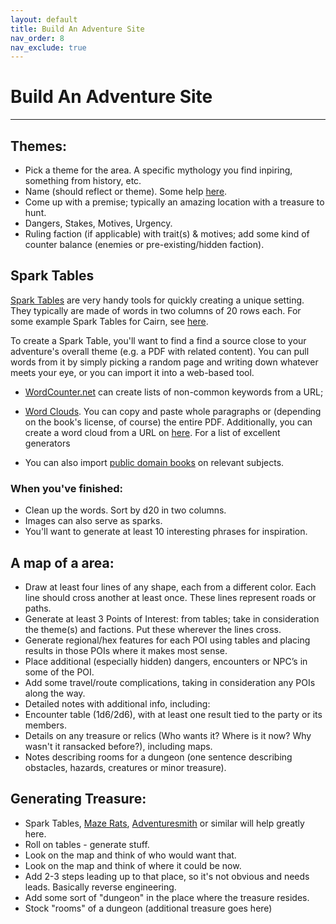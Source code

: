 ```yaml
---
layout: default
title: Build An Adventure Site
nav_order: 8
nav_exclude: true
---
```


# Build An Adventure Site
---

## Themes:
- Pick a theme for the area. A specific mythology you find inpiring, something from history, etc.
- Name (should reflect or theme). Some help [here](https://www.fantasynamegenerators.com/forest_names.php).
- Come up with a premise; typically an amazing location with a treasure to hunt.
- Dangers, Stakes, Motives, Urgency.
- Ruling faction (if applicable) with trait(s) & motives; add some kind of counter balance (enemies or pre-existing/hidden faction).

## Spark Tables
[Spark Tables](https://www.bastionland.com/2017/11/electric-modernity-and-spark-tables.html) are very handy tools for quickly creating a unique setting. They typically are made of words in two columns of 20 rows each. For some example Spark Tables for Cairn, see [here](https://docs.google.com/spreadsheets/d/1b3E3FsQVvjqAMVcDIVXXQmo9g6bH0fQBDbzRJ6K5F10/edit#gid=0).  

To create a Spark Table, you'll want to find a find a source close to your adventure's overall theme (e.g. a PDF with related content). You can pull words from it by simply picking a random page and writing down whatever meets your eye, or you can import it into a web-based tool.
- [WordCounter.net](https://wordcounter.net/website-word-count) can create lists of non-common keywords from a URL;

- [Word Clouds](https://coolinfographics.com/word-clouds). You can copy and paste whole paragraphs or (depending on the book's license, of course) the entire PDF. Additionally, you can create a word cloud from a URL on [here](https://www.wordclouds.com/). For a list of excellent generators
- You can also import [public domain books](https://archive.org/details/texts) on relevant subjects.

### When you've finished:
- Clean up the words. Sort by d20 in two columns.
- Images can also serve as sparks.
- You'll want to generate at least 10 interesting phrases for inspiration.  

## A map of a area:
- Draw at least four lines of any shape, each from a different color. Each line should cross another at least once. These lines represent roads or paths.
- Generate at least 3 Points of Interest: from tables; take in consideration the theme(s) and factions. Put these wherever the lines cross.
- Generate regional/hex features for each POI using tables and placing results in those POIs where it makes most sense.
- Place additional (especially hidden) dangers, encounters or NPC’s in some of the POI.
- Add some travel/route complications, taking in consideration any POIs along the way.
- Detailed notes with additional info, including:
- Encounter table (1d6/2d6), with at least one result tied to the party or its members.
- Details on any treasure or relics (Who wants it? Where is it now? Why wasn't it ransacked before?), including maps.
- Notes describing rooms for a dungeon (one sentence describing obstacles, hazards, creatures or minor treasure).

## Generating Treasure:
- Spark Tables, [Maze Rats](https://questingbeast.itch.io/maze-rats), [Adventuresmith](https://play.google.com/store/apps/details?id=org.steavesea.adventuresmith&hl=en_US&gl=US) or similar will help greatly here.
- Roll on tables - generate stuff.
- Look on the map and think of who would want that.
- Look on the map and think of where it could be now.
- Add 2-3 steps leading up to that place, so it's not obvious and needs leads. Basically reverse engineering.
- Add some sort of "dungeon" in the place where the treasure resides.
- Stock "rooms" of a dungeon (additional treasure goes here)
